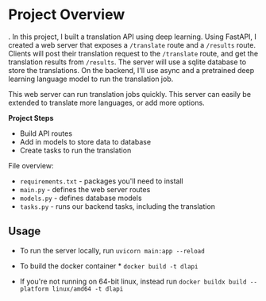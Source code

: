 # Project Overview
.
In this project, I built a translation API using deep learning. Using FastAPI, I created a web server that exposes a `/translate` route and a `/results` route. Clients will post their translation request to the `/translate` route, and get the translation results from `/results`.  The server will use a sqlite database to store the translations. On the backend, I'll use async and a pretrained deep learning language model to run the translation job.

This web server can run translation jobs quickly. This server can easily be extended to translate more languages, or add more options.

**Project Steps**
* Build API routes
* Add in models to store data to database
* Create tasks to run the translation

File overview:

* `requirements.txt` - packages you'll need to install
* `main.py` - defines the web server routes
* `models.py` - defines database models
* `tasks.py` - runs our backend tasks, including the translation

## Usage

* To run the server locally, run `uvicorn main:app --reload`

* To build the docker container * `docker build -t dlapi`

* If you're not running on 64-bit linux, instead run `docker buildx build --platform linux/amd64 -t dlapi`
